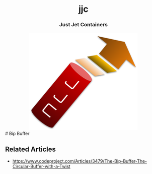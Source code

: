 <div align="center">
  <h1>jjc</h1>
  <h3>Just Jet Containers</h3>
  <img src="ICON.png">
</div>
# Bip Buffer

## Related Articles
  - https://www.codeproject.com/Articles/3479/The-Bip-Buffer-The-Circular-Buffer-with-a-Twist